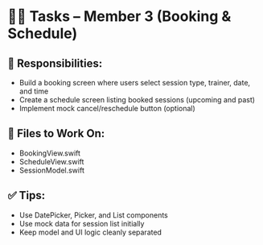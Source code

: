 # 🧑‍💻 Tasks – Member 3 (Booking & Schedule)

## 📅 Responsibilities:
- Build a booking screen where users select session type, trainer, date, and time
- Create a schedule screen listing booked sessions (upcoming and past)
- Implement mock cancel/reschedule button (optional)

## 📁 Files to Work On:
- BookingView.swift
- ScheduleView.swift
- SessionModel.swift

## ✅ Tips:
- Use DatePicker, Picker, and List components
- Use mock data for session list initially
- Keep model and UI logic cleanly separated
